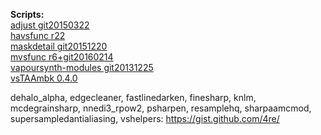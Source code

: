 **Scripts:**<br>
[adjust git20150322](https://github.com/dubhater/vapoursynth-adjust)<br>
[havsfunc r22](http://forum.doom9.org/showthread.php?t=166582)<br>
[maskdetail git20151220](https://github.com/MonoS/VS-MaskDetail)<br>
[mvsfunc r6+git20160214](https://github.com/HomeOfVapourSynthEvolution/mvsfunc)<br>
[vapoursynth-modules git20131225](https://github.com/4re/vapoursynth-modules)<br>
[vsTAAmbk 0.4.0](https://github.com/HomeOfVapourSynthEvolution/vsTAAmbk)<br>

dehalo_alpha, edgecleaner, fastlinedarken, finesharp, knlm, mcdegrainsharp, nnedi3_rpow2,
psharpen, resamplehq, sharpaamcmod, supersampledantialiasing, vshelpers: https://gist.github.com/4re/

